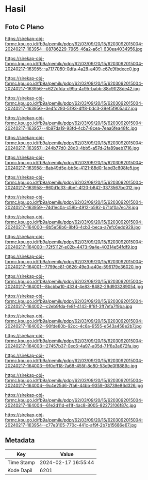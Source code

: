 # Hasil

## Foto C Plano

https://sirekap-obj-formc.kpu.go.id/fb9a/pemilu/pdpr/62/03/09/20/15/6203092015004-20240217-163954--08786229-7965-46a2-a6c1-630ea4034956.jpg

https://sirekap-obj-formc.kpu.go.id/fb9a/pemilu/pdpr/62/03/09/20/15/6203092015004-20240217-163955--a7177080-0dfa-4a28-a409-c67e9fbdecc0.jpg

https://sirekap-obj-formc.kpu.go.id/fb9a/pemilu/pdpr/62/03/09/20/15/6203092015004-20240217-163956--c622dfda-c99a-4c95-babb-88c9ff28de42.jpg

https://sirekap-obj-formc.kpu.go.id/fb9a/pemilu/pdpr/62/03/09/20/15/6203092015004-20240217-163956--3e4fc293-5193-4ff8-bdc3-39ef5f905ad2.jpg

https://sirekap-obj-formc.kpu.go.id/fb9a/pemilu/pdpr/62/03/09/20/15/6203092015004-20240217-163957--4b97da19-93fd-4cb7-8cea-7eaa6fea48fc.jpg

https://sirekap-obj-formc.kpu.go.id/fb9a/pemilu/pdpr/62/03/09/20/15/6203092015004-20240217-163957--244b77d0-28d0-4bb5-a57d-2fa89aeb1716.jpg

https://sirekap-obj-formc.kpu.go.id/fb9a/pemilu/pdpr/62/03/09/20/15/6203092015004-20240217-163958--8ab49d5e-bb5c-4121-88d0-1abd3c808fe5.jpg

https://sirekap-obj-formc.kpu.go.id/fb9a/pemilu/pdpr/62/03/09/20/15/6203092015004-20240217-163958--960d1c33-dbef-4f20-b842-3373567bc012.jpg

https://sirekap-obj-formc.kpu.go.id/fb9a/pemilu/pdpr/62/03/09/20/15/6203092015004-20240217-163959--74d1ec0a-c59b-4912-b592-b71bf0a7ec78.jpg

https://sirekap-obj-formc.kpu.go.id/fb9a/pemilu/pdpr/62/03/09/20/15/6203092015004-20240217-164000--8b5e58b6-8bf6-4cb3-beca-a7efc6edd929.jpg

https://sirekap-obj-formc.kpu.go.id/fb9a/pemilu/pdpr/62/03/09/20/15/6203092015004-20240217-164000--72f5112f-e02b-4473-9a4e-40314e54fdf9.jpg

https://sirekap-obj-formc.kpu.go.id/fb9a/pemilu/pdpr/62/03/09/20/15/6203092015004-20240217-164001--7799cc81-0626-49e3-a40e-596179c36020.jpg

https://sirekap-obj-formc.kpu.go.id/fb9a/pemilu/pdpr/62/03/09/20/15/6203092015004-20240217-164001--8bcbba10-4334-4e83-8482-29d903289054.jpg

https://sirekap-obj-formc.kpu.go.id/fb9a/pemilu/pdpr/62/03/09/20/15/6203092015004-20240217-164002--c2eb9fda-fe8f-4143-8f8f-3ff7efa7f9ba.jpg

https://sirekap-obj-formc.kpu.go.id/fb9a/pemilu/pdpr/62/03/09/20/15/6203092015004-20240217-164002--90fde80b-62cc-4c6a-9555-e543a458e2b7.jpg

https://sirekap-obj-formc.kpu.go.id/fb9a/pemilu/pdpr/62/03/09/20/15/6203092015004-20240217-164003--27457b37-0ec6-4a97-a05d-71f6a3a672fa.jpg

https://sirekap-obj-formc.kpu.go.id/fb9a/pemilu/pdpr/62/03/09/20/15/6203092015004-20240217-164003--9f0cff18-7a68-455f-8c80-53c9e0f8889c.jpg

https://sirekap-obj-formc.kpu.go.id/fb9a/pemilu/pdpr/62/03/09/20/15/6203092015004-20240217-164004--9c4e25d6-7fa6-44bb-9359-08739e86d326.jpg

https://sirekap-obj-formc.kpu.go.id/fb9a/pemilu/pdpr/62/03/09/20/15/6203092015004-20240217-164004--61e2d11d-e11f-4ac8-8005-82273106f87c.jpg

https://sirekap-obj-formc.kpu.go.id/fb9a/pemilu/pdpr/62/03/09/20/15/6203092015004-20240217-163954--c77e3105-770c-441c-af9f-2b7b15686e67.jpg


## Metadata

| Key        | Value               |
| ---------- | ------------------- |
| Time Stamp | 2024-02-17 16:55:44 |
| Kode Dapil | 6201                |



